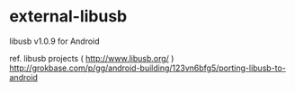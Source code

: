 external-libusb
===============
libusb v1.0.9 for Android

ref.
libusb projects ( http://www.libusb.org/ )
http://grokbase.com/p/gg/android-building/123vn6bfg5/porting-libusb-to-android